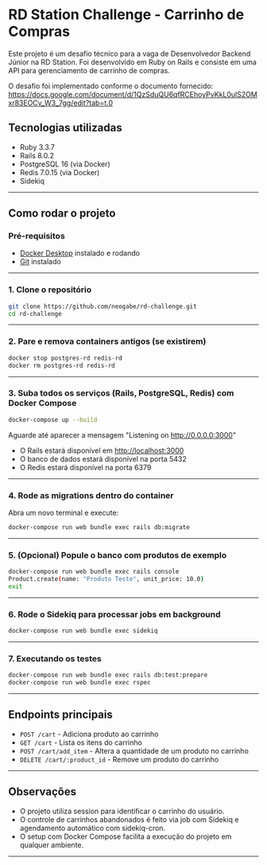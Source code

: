 # RD Station Challenge - Carrinho de Compras

Este projeto é um desafio técnico para a vaga de Desenvolvedor Backend Júnior na RD Station. Foi desenvolvido em Ruby on Rails e consiste em uma API para gerenciamento de carrinho de compras.

O desafio foi implementado conforme o documento fornecido:
https://docs.google.com/document/d/1QzSduQU6qfRCEhoyPvKkL0ulS2OMxr83EOCv_W3_7gg/edit?tab=t.0

## Tecnologias utilizadas

- Ruby 3.3.7
- Rails 8.0.2
- PostgreSQL 16 (via Docker)
- Redis 7.0.15 (via Docker)
- Sidekiq

---

## Como rodar o projeto

### Pré-requisitos

- [Docker Desktop](https://www.docker.com/products/docker-desktop/) instalado e rodando
- [Git](https://git-scm.com/) instalado

---

### 1. Clone o repositório

```bash
git clone https://github.com/neogabe/rd-challenge.git
cd rd-challenge
```

---

### 2. Pare e remova containers antigos (se existirem)

```bash
docker stop postgres-rd redis-rd
docker rm postgres-rd redis-rd
```

---

### 3. Suba todos os serviços (Rails, PostgreSQL, Redis) com Docker Compose

```bash
docker-compose up --build
```

Aguarde até aparecer a mensagem "Listening on http://0.0.0.0:3000"

- O Rails estará disponível em [http://localhost:3000](http://localhost:3000)
- O banco de dados estará disponível na porta 5432
- O Redis estará disponível na porta 6379

---

### 4. Rode as migrations dentro do container

Abra um novo terminal e execute:

```bash
docker-compose run web bundle exec rails db:migrate
```

---

### 5. (Opcional) Popule o banco com produtos de exemplo

```bash
docker-compose run web bundle exec rails console
Product.create(name: "Produto Teste", unit_price: 10.0)
exit
```

---

### 6. Rode o Sidekiq para processar jobs em background

```bash
docker-compose run web bundle exec sidekiq
```

---

### 7. Executando os testes

```bash
docker-compose run web bundle exec rails db:test:prepare
docker-compose run web bundle exec rspec
```

---

## Endpoints principais

- `POST /cart` - Adiciona produto ao carrinho
- `GET /cart` - Lista os itens do carrinho
- `POST /cart/add_item` - Altera a quantidade de um produto no carrinho
- `DELETE /cart/:product_id` - Remove um produto do carrinho

---

## Observações

- O projeto utiliza session para identificar o carrinho do usuário.
- O controle de carrinhos abandonados é feito via job com Sidekiq e agendamento automático com sidekiq-cron.
- O setup com Docker Compose facilita a execução do projeto em qualquer ambiente.

---
